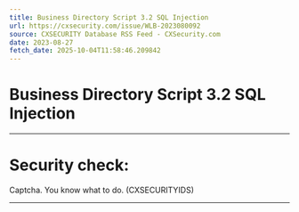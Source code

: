 ```yaml
---
title: Business Directory Script 3.2 SQL Injection
url: https://cxsecurity.com/issue/WLB-2023080092
source: CXSECURITY Database RSS Feed - CXSecurity.com
date: 2023-08-27
fetch_date: 2025-10-04T11:58:46.209842
---
```


# Business Directory Script 3.2 SQL Injection

---

# Security check:

Captcha. You know what to do. (CXSECURITYIDS)

---